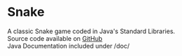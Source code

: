 Snake<br>
========
A classic Snake game coded in Java's Standard Libraries.<br>
Source code available on <a href="http://github.com/Elveskevtar/Snake">GitHub</a><br>
Java Documentation included under /doc/<br>